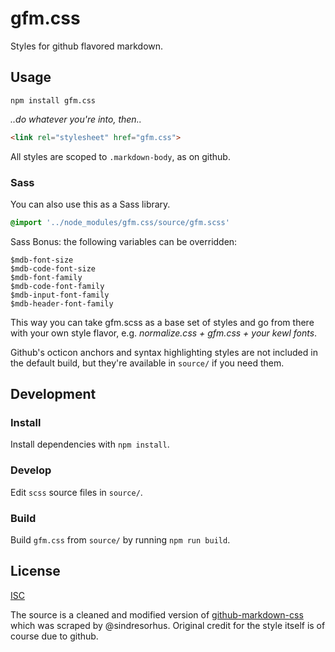 # gfm.css

Styles for github flavored markdown.

## Usage

```
npm install gfm.css
```

*..do whatever you're into, then..*

```html
<link rel="stylesheet" href="gfm.css">
```

All styles are scoped to `.markdown-body`, as on github.

### Sass

You can also use this as a Sass library.

```scss
@import '../node_modules/gfm.css/source/gfm.scss'
```

Sass Bonus: the following variables can be overridden:

```
$mdb-font-size
$mdb-code-font-size
$mdb-font-family
$mdb-code-font-family
$mdb-input-font-family
$mdb-header-font-family
```

This way you can take gfm.scss as a base set of styles and go from there with your own style flavor, e.g. *normalize.css + gfm.css + your kewl fonts*.

Github's octicon anchors and syntax highlighting styles are not included in the default build, but they're available in `source/` if you need them.

## Development

### Install

Install dependencies with `npm install`.

### Develop

Edit `scss` source files in `source/`.

### Build

Build `gfm.css` from `source/` by running `npm run build`.

## License

[ISC](LICENSE)

The source is a cleaned and modified version of [github-markdown-css](https://github.com/sindresorhus/github-markdown-css) which was scraped by @sindresorhus. Original credit for the style itself is of course due to github.
